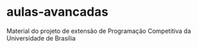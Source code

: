 # aulas-avancadas
Material do projeto de extensão de Programação Competitiva da Universidade de Brasília
